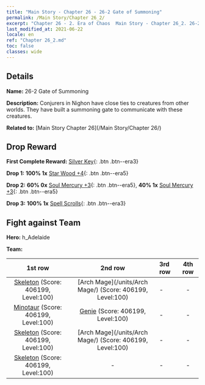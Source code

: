 ```yaml
---
title: "Main Story - Chapter 26 - 26-2 Gate of Summoning"
permalink: /Main Story/Chapter 26_2/
excerpt: "Chapter 26 - 2. Era of Chaos  Main Story - Chapter 26_2. 26-2 Gate of Summoning"
last_modified_at: 2021-06-22
locale: en
ref: "Chapter 26_2.md"
toc: false
classes: wide
---
```


## Details

 **Name:** 26-2 Gate of Summoning

 **Description:** Conjurers in Nighon have close ties to creatures from other worlds. They have built a summoning gate to communicate with these creatures.

 **Related to:** [Main Story Chapter 26](/Main Story/Chapter 26/)

## Drop Reward

 **First Complete Reward:** [Silver Key](/Items/con_693/){: .btn .btn--era3}

 **Drop 1:** **100% 1x** [Star Wood +4](/Items/mat_90/){: .btn .btn--era5}

 **Drop 2:** **60% 0x** [Soul Mercury +3](/Items/mat_84/){: .btn .btn--era5}, **40% 1x** [Soul Mercury +3](/Items/mat_84/){: .btn .btn--era5}

 **Drop 3:** **100% 1x** [Spell Scrolls](/Items/con_694/){: .btn .btn--era3}


## Fight against Team
 **Hero:** h_Adelaide

 **Team:**


  | 1st row | 2nd row | 3rd row | 4th row |
  |:----:|:----:|:----|:----:|
  | [Skeleton](/units/Skeleton/) (Score: 406199, Level:100)  | [Arch Mage](/units/Arch Mage/) (Score: 406199, Level:100)  | - | - |
  | [Minotaur](/units/Minotaur/) (Score: 406199, Level:100)  | [Genie](/units/Genie/) (Score: 406199, Level:100)  | - | - |
  | [Skeleton](/units/Skeleton/) (Score: 406199, Level:100)  | [Arch Mage](/units/Arch Mage/) (Score: 406199, Level:100)  | - | - |
  | [Skeleton](/units/Skeleton/) (Score: 406199, Level:100)  | - | - | - |


